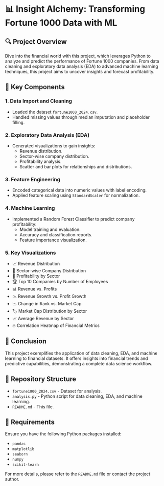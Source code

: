 # 📊 Insight Alchemy: Transforming Fortune 1000 Data with ML

## 🔍 Project Overview
Dive into the financial world with this project, which leverages Python to analyze and predict the performance of Fortune 1000 companies. From data cleaning and exploratory data analysis (EDA) to advanced machine learning techniques, this project aims to uncover insights and forecast profitability.

## 🔧 Key Components

### 1. Data Import and Cleaning
- Loaded the dataset `fortune1000_2024.csv`.
- Handled missing values through median imputation and placeholder filling.

### 2. Exploratory Data Analysis (EDA)
- Generated visualizations to gain insights:
  - Revenue distribution.
  - Sector-wise company distribution.
  - Profitability analysis.
  - Scatter and bar plots for relationships and distributions.

### 3. Feature Engineering
- Encoded categorical data into numeric values with label encoding.
- Applied feature scaling using `StandardScaler` for normalization.

### 4. Machine Learning
- Implemented a Random Forest Classifier to predict company profitability:
  - Model training and evaluation.
  - Accuracy and classification reports.
  - Feature importance visualization.

### 5. Key Visualizations
- 📈 Revenue Distribution
- 🏢 Sector-wise Company Distribution
- 💼 Profitability by Sector
- 🏆 Top 10 Companies by Number of Employees
- 📊 Revenue vs. Profits
- 📉 Revenue Growth vs. Profit Growth
- 📉 Change in Rank vs. Market Cap
- 🏷️ Market Cap Distribution by Sector
- 📈 Average Revenue by Sector
- 🔥 Correlation Heatmap of Financial Metrics

## 🚀 Conclusion
This project exemplifies the application of data cleaning, EDA, and machine learning to financial datasets. It offers insights into financial trends and predictive capabilities, demonstrating a complete data science workflow.

## 📂 Repository Structure
- `fortune1000_2024.csv` - Dataset for analysis.
- `analysis.py` - Python script for data cleaning, EDA, and machine learning.
- `README.md` - This file.

## 🔧 Requirements
Ensure you have the following Python packages installed:
- `pandas`
- `matplotlib`
- `seaborn`
- `numpy`
- `scikit-learn`



For more details, please refer to the `README.md` file or contact the project author.
